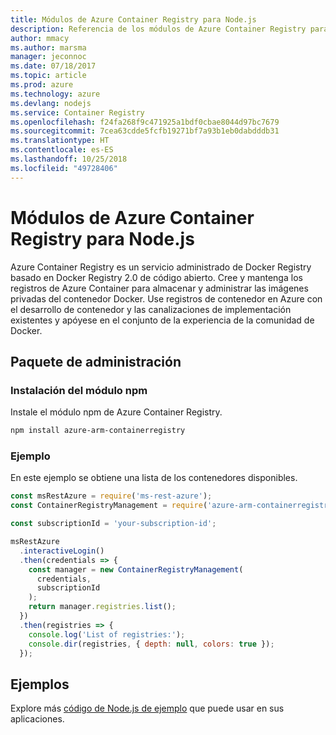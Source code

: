 ```yaml
---
title: Módulos de Azure Container Registry para Node.js
description: Referencia de los módulos de Azure Container Registry para Node.js
author: mmacy
ms.author: marsma
manager: jeconnoc
ms.date: 07/18/2017
ms.topic: article
ms.prod: azure
ms.technology: azure
ms.devlang: nodejs
ms.service: Container Registry
ms.openlocfilehash: f24fa268f9c471925a1bdf0cbae8044d97bc7679
ms.sourcegitcommit: 7cea63cdde5fcfb19271bf7a93b1eb0dabdddb31
ms.translationtype: HT
ms.contentlocale: es-ES
ms.lasthandoff: 10/25/2018
ms.locfileid: "49728406"
---
```

# <a name="azure-container-registry-modules-for-nodejs"></a>Módulos de Azure Container Registry para Node.js

Azure Container Registry es un servicio administrado de Docker Registry basado en Docker Registry 2.0 de código abierto. Cree y mantenga los registros de Azure Container para almacenar y administrar las imágenes privadas del contenedor Docker. Use registros de contenedor en Azure con el desarrollo de contenedor y las canalizaciones de implementación existentes y apóyese en el conjunto de la experiencia de la comunidad de Docker.

## <a name="management-package"></a>Paquete de administración

### <a name="install-the-npm-module"></a>Instalación del módulo npm

Instale el módulo npm de Azure Container Registry.

```bash
npm install azure-arm-containerregistry
```

### <a name="example"></a>Ejemplo

En este ejemplo se obtiene una lista de los contenedores disponibles.

```javascript
const msRestAzure = require('ms-rest-azure');
const ContainerRegistryManagement = require('azure-arm-containerregistry');

const subscriptionId = 'your-subscription-id';

msRestAzure
  .interactiveLogin()
  .then(credentials => {
    const manager = new ContainerRegistryManagement(
      credentials,
      subscriptionId
    );
    return manager.registries.list();
  })
  .then(registries => {
    console.log('List of registries:');
    console.dir(registries, { depth: null, colors: true });
  });
```

## <a name="samples"></a>Ejemplos

Explore más [código de Node.js de ejemplo](https://azure.microsoft.com/resources/samples/?platform=nodejs) que puede usar en sus aplicaciones.
